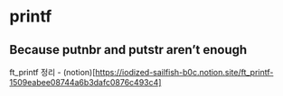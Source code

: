 # printf
## Because putnbr and putstr aren’t enough

ft_printf 정리 - (notion)[https://iodized-sailfish-b0c.notion.site/ft_printf-1509eabee08744a6b3dafc0876c493c4]
